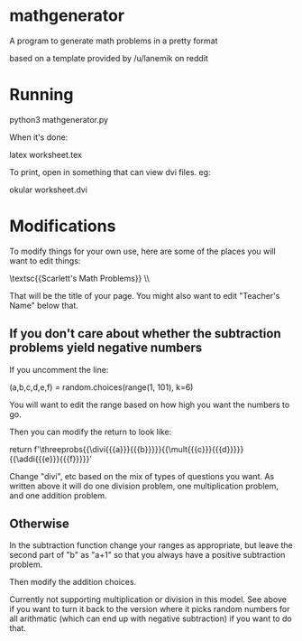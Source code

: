 # mathgenerator
A program to generate math problems in a pretty format

based on a template provided by /u/lanemik on reddit

# Running

python3 mathgenerator.py

When it's done:

latex worksheet.tex

To print, open in something that can view dvi files. eg:

okular worksheet.dvi

# Modifications

To modify things for your own use, here are some of the places you will want to edit things:

\\textsc{{Scarlett's Math Problems}} \\\\  

That will be the title of your page. You might also want to edit "Teacher's Name" below that.

## If you don't care about whether the subtraction problems yield negative numbers

If you uncomment the line: 

 (a,b,c,d,e,f) = random.choices(range(1, 101), k=6)
 
 You will want to edit the range based on how high you want the numbers to go.
 
 Then you can modify the return to look like:
 
return f'\\threeprobs{{\\divi{{{a}}}{{{b}}}}}{{\\mult{{{c}}}{{{d}}}}}{{\\addi{{{e}}}{{{f}}}}}'

Change "divi", etc based on the mix of types of questions you want. As written above it will do one division problem, one multiplication problem, and one addition problem.

## Otherwise

In the subtraction function change your ranges as appropriate, but leave the second part of "b" as "a+1" so that you always have a positive subtraction problem.

Then modify the addition choices.

Currently not supporting multiplication or division in this model. See above if you want to turn it back to the version where it picks random numbers for all arithmatic (which can end up with negative subtraction) if you want to do that.
